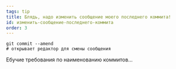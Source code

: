 ```yaml
---
tags: tip
title: Блядь, надо изменить сообщение моего последнего коммита!
id: изменить-сообщение-последнего-коммита
order: 3
---
```

```git
git commit --amend
# открывает редактор для смены сообщения
```

Ебучие требования по наименованию коммитов...